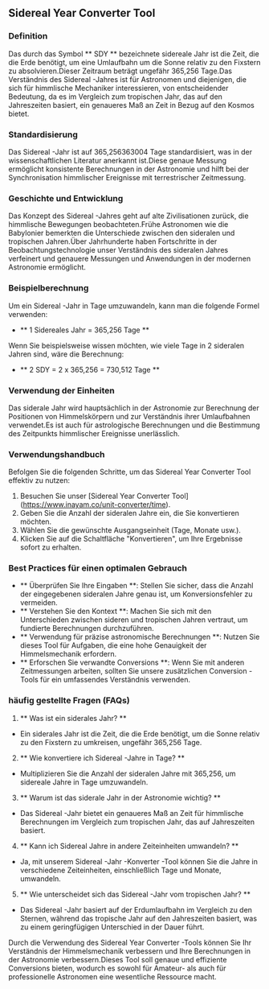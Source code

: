 ## Sidereal Year Converter Tool

### Definition
Das durch das Symbol ** SDY ** bezeichnete sidereale Jahr ist die Zeit, die die Erde benötigt, um eine Umlaufbahn um die Sonne relativ zu den Fixstern zu absolvieren.Dieser Zeitraum beträgt ungefähr 365,256 Tage.Das Verständnis des Sidereal -Jahres ist für Astronomen und diejenigen, die sich für himmlische Mechaniker interessieren, von entscheidender Bedeutung, da es im Vergleich zum tropischen Jahr, das auf den Jahreszeiten basiert, ein genaueres Maß an Zeit in Bezug auf den Kosmos bietet.

### Standardisierung
Das Sidereal -Jahr ist auf 365,256363004 Tage standardisiert, was in der wissenschaftlichen Literatur anerkannt ist.Diese genaue Messung ermöglicht konsistente Berechnungen in der Astronomie und hilft bei der Synchronisation himmlischer Ereignisse mit terrestrischer Zeitmessung.

### Geschichte und Entwicklung
Das Konzept des Sidereal -Jahres geht auf alte Zivilisationen zurück, die himmlische Bewegungen beobachteten.Frühe Astronomen wie die Babylonier bemerkten die Unterschiede zwischen den sideralen und tropischen Jahren.Über Jahrhunderte haben Fortschritte in der Beobachtungstechnologie unser Verständnis des sideralen Jahres verfeinert und genauere Messungen und Anwendungen in der modernen Astronomie ermöglicht.

### Beispielberechnung
Um ein Sidereal -Jahr in Tage umzuwandeln, kann man die folgende Formel verwenden:
- ** 1 Sidereales Jahr = 365,256 Tage **

Wenn Sie beispielsweise wissen möchten, wie viele Tage in 2 sideralen Jahren sind, wäre die Berechnung:
- ** 2 SDY = 2 x 365,256 = 730,512 Tage **

### Verwendung der Einheiten
Das siderale Jahr wird hauptsächlich in der Astronomie zur Berechnung der Positionen von Himmelskörpern und zur Verständnis ihrer Umlaufbahnen verwendet.Es ist auch für astrologische Berechnungen und die Bestimmung des Zeitpunkts himmlischer Ereignisse unerlässlich.

### Verwendungshandbuch
Befolgen Sie die folgenden Schritte, um das Sidereal Year Converter Tool effektiv zu nutzen:
1. Besuchen Sie unser [Sidereal Year Converter Tool] (https://www.inayam.co/unit-converter/time).
2. Geben Sie die Anzahl der sideralen Jahre ein, die Sie konvertieren möchten.
3. Wählen Sie die gewünschte Ausgangseinheit (Tage, Monate usw.).
4. Klicken Sie auf die Schaltfläche "Konvertieren", um Ihre Ergebnisse sofort zu erhalten.

### Best Practices für einen optimalen Gebrauch
- ** Überprüfen Sie Ihre Eingaben **: Stellen Sie sicher, dass die Anzahl der eingegebenen sideralen Jahre genau ist, um Konversionsfehler zu vermeiden.
- ** Verstehen Sie den Kontext **: Machen Sie sich mit den Unterschieden zwischen sideren und tropischen Jahren vertraut, um fundierte Berechnungen durchzuführen.
- ** Verwendung für präzise astronomische Berechnungen **: Nutzen Sie dieses Tool für Aufgaben, die eine hohe Genauigkeit der Himmelsmechanik erfordern.
- ** Erforschen Sie verwandte Conversions **: Wenn Sie mit anderen Zeitmessungen arbeiten, sollten Sie unsere zusätzlichen Conversion -Tools für ein umfassendes Verständnis verwenden.

### häufig gestellte Fragen (FAQs)

1. ** Was ist ein siderales Jahr? **
- Ein siderales Jahr ist die Zeit, die die Erde benötigt, um die Sonne relativ zu den Fixstern zu umkreisen, ungefähr 365,256 Tage.

2. ** Wie konvertiere ich Sidereal -Jahre in Tage? **
- Multiplizieren Sie die Anzahl der sideralen Jahre mit 365,256, um sidereale Jahre in Tage umzuwandeln.

3. ** Warum ist das siderale Jahr in der Astronomie wichtig? **
- Das Sidereal -Jahr bietet ein genaueres Maß an Zeit für himmlische Berechnungen im Vergleich zum tropischen Jahr, das auf Jahreszeiten basiert.

4. ** Kann ich Sidereal Jahre in andere Zeiteinheiten umwandeln? **
- Ja, mit unserem Sidereal -Jahr -Konverter -Tool können Sie die Jahre in verschiedene Zeiteinheiten, einschließlich Tage und Monate, umwandeln.

5. ** Wie unterscheidet sich das Sidereal -Jahr vom tropischen Jahr? **
- Das Sidereal -Jahr basiert auf der Erdumlaufbahn im Vergleich zu den Sternen, während das tropische Jahr auf den Jahreszeiten basiert, was zu einem geringfügigen Unterschied in der Dauer führt.

Durch die Verwendung des Sidereal Year Converter -Tools können Sie Ihr Verständnis der Himmelsmechanik verbessern und Ihre Berechnungen in der Astronomie verbessern.Dieses Tool soll genaue und effiziente Conversions bieten, wodurch es sowohl für Amateur- als auch für professionelle Astronomen eine wesentliche Ressource macht.